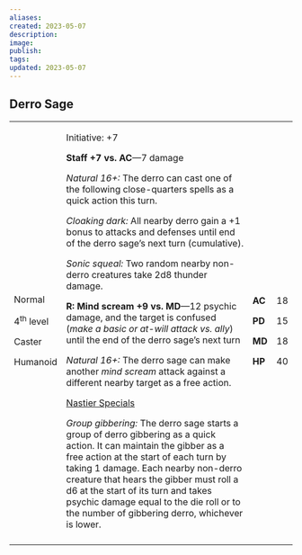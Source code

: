 ```yaml
---
aliases: 
created: 2023-05-07
description: 
image: 
publish: 
tags: 
updated: 2023-05-07
---
```


## Derro Sage

<table>
<colgroup>
<col style="width: 16%" />
<col style="width: 72%" />
<col style="width: 5%" />
<col style="width: 5%" />
</colgroup>
<tbody>
<tr class="odd">
<td><p>Normal</p>
<p>4<sup>th</sup> level</p>
<p>Caster</p>
<p>Humanoid</p></td>
<td><p>Initiative: +7</p>
<p><strong>Staff +7 vs. AC</strong>—7 damage</p>
<p><em>Natural 16+:</em> The derro can cast one of the following
close-quarters spells as a quick action this turn.</p>
<p><em>Cloaking dark:</em> All nearby derro gain a +1 bonus to attacks
and defenses until end of the derro sage’s next turn (cumulative).</p>
<p><em>Sonic squeal:</em> Two random nearby non-derro creatures take 2d8
thunder damage.</p>
<p><strong>R: Mind scream +9 vs. MD</strong>—12 psychic damage, and the
target is confused (<em>make a basic or at-will attack vs. ally</em>)
until the end of the derro sage’s next turn</p>
<p><em>Natural 16+:</em> The derro sage can make another <em>mind
scream</em> attack against a different nearby target as a free
action.</p>
<p><u>Nastier Specials</u></p>
<p><em>Group gibbering:</em> The derro sage starts a group of derro
gibbering as a quick action. It can maintain the gibber as a free action
at the start of each turn by taking 1 damage. Each nearby non-derro
creature that hears the gibber must roll a d6 at the start of its turn
and takes psychic damage equal to the die roll or to the number of
gibbering derro, whichever is lower.</p></td>
<td><p><strong>AC</strong></p>
<p><strong>PD</strong></p>
<p><strong>MD</strong></p>
<p><strong>HP</strong></p></td>
<td><p>18</p>
<p>15</p>
<p>18</p>
<p>40</p></td>
</tr>
<tr class="even">
<td></td>
<td></td>
<td></td>
<td></td>
</tr>
</tbody>
</table>

